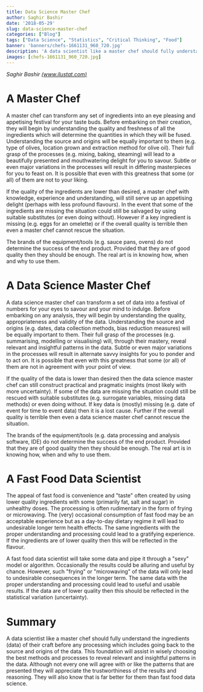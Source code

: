 ```yaml
---
title: Data Science Master Chef
author: Saghir Bashir
date: '2018-05-29'
slug: data-science-master-chef
categories: ["Blog"]
tags: ["Data Science", "Statistics", "Critical Thinking", "Food"]
banner: 'banners/chefs-1661131_960_720.jpg'
description: 'A data scientist like a master chef should fully understand the ingredients (data) of their craft before any processing which includes going back to the source and origins of the data.'
images: [chefs-1661131_960_720.jpg]
---
```


*Saghir Bashir [(www.ilustat.com)](http://www.ilustat.com/)*

# A Master Chef

A master chef can transform any set of ingredients into an eye pleasing and appetising festival for your taste buds. Before embarking on their creation, they will begin by understanding the quality and freshness of all the ingredients which will determine the quantities in which they will be fused. Understanding the source and origins will be equally important to them (e.g. type of olives, location grown and extraction method for olive oil). Their full grasp of the processes (e.g. mixing, baking, steaming) will lead to a beautifully presented and mouthwatering delight for you to savour. Subtle or even major variations in the processes will result in differing masterpieces for you to feast on. It is possible that even with this greatness that some (or all) of them are not to your liking. 

If the quality of the ingredients are lower than desired, a master chef with knowledge, experience and understanding, will still serve up an appetising delight (perhaps with less profound flavours). In the event that some of the ingredients are missing the situation could still be salvaged by using suitable substitutes (or even doing without). However if a key ingredient is missing (e.g. eggs for an omelette) or if the overall quality is terrible then even a master chef cannot rescue the situation.

The brands of the equipment/tools (e.g. sauce pans, ovens) do not determine the success of the end product. Provided that they are of good quality then they should be enough. The real art is in knowing how, when and why to use them.

# A Data Science Master Chef

A data science master chef can transform a set of data into a festival of numbers for your eyes to savour and your mind to indulge. Before embarking on any analysis, they will begin by understanding the quality, appropriateness and validity of the data. Understanding the source and origins (e.g. dates, data collection methods, bias reduction measures) will be equally important to them. Their full grasp of the processes (e.g. summarising, modelling or visualising) will, through their mastery, reveal relevant and insightful patterns in the data. Subtle or even major variations in the processes will result in alternate savvy insights for you to ponder and to act on. It is possible that even with this greatness that some (or all) of them are not in agreement with your point of view. 

If the quality of the data is lower than desired then the data science master chef can still construct practical and pragmatic insights (most likely with more uncertainty). If some of the data are missing the situation could still be rescued with suitable substitutes (e.g. surrogate variables, missing data methods) or even doing without. If key data is (mostly) missing (e.g. date of event for time to event data) then it is a lost cause. Further if the overall quality is terrible then even a data science master chef cannot rescue the situation.

The brands of the equipment/tools (e.g. data processing and analysis software, IDE) do not determine the success of the end product. Provided that they are of good quality then they should be enough. The real art is in knowing how, when and why to use them.


# A Fast Food Data Scientist

The appeal of fast food is convenience and "taste" often created by using lower quality ingredients with some (primarily fat, salt and sugar) in unhealthy doses. The processing is often rudimentary in the form of frying or microwaving. The (very) occasional consumption of fast food may be an acceptable experience but as a day-to-day dietary regime it will lead to undesirable longer term health effects. The same ingredients with the proper understanding and processing could lead to a gratifying experience. If the ingredients are of lower quality then this will be reflected in the flavour.

A fast food data scientist will take some data and pipe it through a "sexy" model or algorithm. Occasionally the results could be alluring and useful by chance. However, such "frying" or "microwaving" of the data will only lead to undesirable consequences in the longer term. The same data with the proper understanding and processing could lead to useful and usable results. If the data are of lower quality then this should be reflected in the statistical variation (uncertainty).


# Summary

A data scientist like a master chef should fully understand the ingredients (data) of their craft before any processing which includes going back to the source and origins of the data. This foundation will assist in wisely choosing the best methods and processes to reveal relevant and insightful patterns in the data. Although not every one will agree with or like the patterns that are presented they will appreciate the trustworthiness of the results and reasoning. They will also know that is far better for them than fast food data science.



